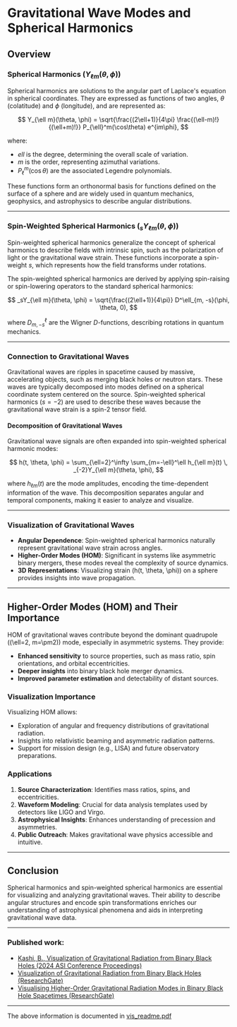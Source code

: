 
# Gravitational Wave Modes and Spherical Harmonics

## Overview

### Spherical Harmonics ($Y_{\ell m}(\theta, \phi)$)
Spherical harmonics are solutions to the angular part of Laplace's equation in spherical coordinates. They are expressed as functions of two angles, $\theta$ (colatitude) and $\phi$ (longitude), and are represented as:

$$
Y_{\ell m}(\theta, \phi) = \sqrt{\frac{(2\ell+1)}{4\pi} \frac{(\ell-m)!}{(\ell+m)!}} P_{\ell}^m(\cos\theta) e^{im\phi},
$$

where:
- $ell$ is the degree, determining the overall scale of variation.
- $m$ is the order, representing azimuthal variations.
- $P_{\ell}^m(\cos\theta)$ are the associated Legendre polynomials.

These functions form an orthonormal basis for functions defined on the surface of a sphere and are widely used in quantum mechanics, geophysics, and astrophysics to describe angular distributions.

---

### Spin-Weighted Spherical Harmonics ($_sY_{\ell m}(\theta, \phi)$)
Spin-weighted spherical harmonics generalize the concept of spherical harmonics to describe fields with intrinsic spin, such as the polarization of light or the gravitational wave strain. These functions incorporate a spin-weight $s$, which represents how the field transforms under rotations.

The spin-weighted spherical harmonics are derived by applying spin-raising or spin-lowering operators to the standard spherical harmonics:

$$
_sY_{\ell m}(\theta, \phi) = \sqrt{\frac{(2\ell+1)}{4\pi}} D^\ell_{m, -s}(\phi, \theta, 0),
$$

where $D^\ell_{m, -s}$ are the Wigner $D$-functions, describing rotations in quantum mechanics.

---

### Connection to Gravitational Waves
Gravitational waves are ripples in spacetime caused by massive, accelerating objects, such as merging black holes or neutron stars. These waves are typically decomposed into modes defined on a spherical coordinate system centered on the source. Spin-weighted spherical harmonics ($s = -2$) are used to describe these waves because the gravitational wave strain is a spin-2 tensor field.

#### Decomposition of Gravitational Waves
Gravitational wave signals are often expanded into spin-weighted spherical harmonic modes:

$$
h(t, \theta, \phi) = \sum_{\ell=2}^\infty \sum_{m=-\ell}^\ell h_{\ell m}(t) \, _{-2}Y_{\ell m}(\theta, \phi),
$$

where $h_{\ell m}(t)$ are the mode amplitudes, encoding the time-dependent information of the wave. This decomposition separates angular and temporal components, making it easier to analyze and visualize.

---

### Visualization of Gravitational Waves
- **Angular Dependence**: Spin-weighted spherical harmonics naturally represent gravitational wave strain across angles.
- **Higher-Order Modes (HOM)**: Significant in systems like asymmetric binary mergers, these modes reveal the complexity of source dynamics.
- **3D Representations**: Visualizing strain \(h(t, \theta, \phi)\) on a sphere provides insights into wave propagation.

---

## Higher-Order Modes (HOM) and Their Importance

HOM of gravitational waves contribute beyond the dominant quadrupole (\(\ell=2, m=\pm2\)) mode, especially in asymmetric systems. They provide:
- **Enhanced sensitivity** to source properties, such as mass ratio, spin orientations, and orbital eccentricities.
- **Deeper insights** into binary black hole merger dynamics.
- **Improved parameter estimation** and detectability of distant sources.

### Visualization Importance
Visualizing HOM allows:
- Exploration of angular and frequency distributions of gravitational radiation.
- Insights into relativistic beaming and asymmetric radiation patterns.
- Support for mission design (e.g., LISA) and future observatory preparations.

### Applications
1. **Source Characterization**: Identifies mass ratios, spins, and eccentricities.
2. **Waveform Modeling**: Crucial for data analysis templates used by detectors like LIGO and Virgo.
3. **Astrophysical Insights**: Enhances understanding of precession and asymmetries.
4. **Public Outreach**: Makes gravitational wave physics accessible and intuitive.

---

## Conclusion
Spherical harmonics and spin-weighted spherical harmonics are essential for visualizing and analyzing gravitational waves. Their ability to describe angular structures and encode spin transformations enriches our understanding of astrophysical phenomena and aids in interpreting gravitational wave data.

---

### Published work:
- [Kashi, B., Visualization of Gravitational Radiation from Binary Black Holes (2024 ASI Conference Proceedings)](https://ui.adsabs.harvard.edu/abs/2024asi..confP.154K/abstract)
- [Visualization of Gravitational Radiation from Binary Black Holes (ResearchGate)](https://www.researchgate.net/publication/376198772_Visualization_of_Gravitational_Radiation_from_Binary_Black_Holes)
- [Visualising Higher-Order Gravitational Radiation Modes in Binary Black Hole Spacetimes (ResearchGate)](https://www.researchgate.net/publication/378241608_Visualising_Higher_Order_Gravitational_Radiation_Modes_in_Binary_Black_Hole_Spacetimes)

---
The above information is documented in [vis_readme.pdf](https://github.com/user-attachments/files/18247007/vis_readme.pdf)
